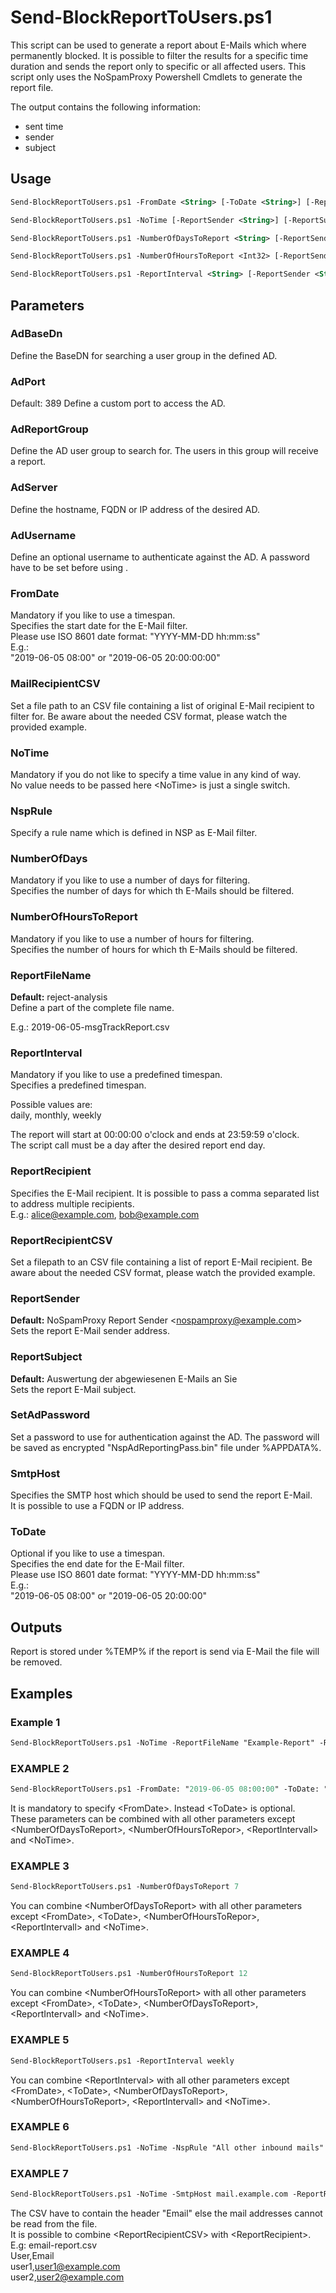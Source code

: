 # Send-BlockReportToUsers.ps1

This script can be used to generate a report about E-Mails which where permanently blocked.
It is possible to filter the results for a specific time duration and sends the report only to specific or all affected users.
This script only uses the NoSpamProxy Powershell Cmdlets to generate the report file.

The output contains the following information:
- sent time
- sender
- subject

## Usage 
```ps
Send-BlockReportToUsers.ps1 -FromDate <String> [-ToDate <String>] [-ReportSender <String>] [-ReportSubject <String>] [-ReportFileName <String>] [-SmtpHost <String>] [-ReportRecipient <String[]>] [-ReportRecipientCSV <String>] [-AdServer <String>] [-AdPort <Int32>] [-AdBaseDN <String>] [-AdReportGroup <String>] [-AdUsername <String>] [<CommonParameters>]
```
```ps
Send-BlockReportToUsers.ps1 -NoTime [-ReportSender <String>] [-ReportSubject <String>] [-ReportFileName <String>] [-SmtpHost <String>] [-ReportRecipient <String[]>] [-ReportRecipientCSV <String>] [-AdServer <String>] [-AdPort <Int32>] [-AdBaseDN <String>] [-AdReportGroup <String>] [-AdUsername <String>] [<CommonParameters>]
```
```ps
Send-BlockReportToUsers.ps1 -NumberOfDaysToReport <String> [-ReportSender <String>] [-ReportSubject <String>] [-ReportFileName <String>] [-SmtpHost <String>] [-ReportRecipient <String[]>] [-ReportRecipientCSV <String>] [-AdServer <String>] [-AdPort <Int32>] [-AdBaseDN <String>] [-AdReportGroup <String>] [-AdUsername <String>] [<CommonParameters>]
```
```ps
Send-BlockReportToUsers.ps1 -NumberOfHoursToReport <Int32> [-ReportSender <String>] [-ReportSubject <String>] [-ReportFileName <String>] [-SmtpHost <String>] [-ReportRecipient <String[]>] [-ReportRecipientCSV <String>] [-AdServer <String>] [-AdPort <Int32>] [-AdBaseDN <String>] [-AdReportGroup <String>] [-AdUsername <String>] [<CommonParameters>]
```
```ps
Send-BlockReportToUsers.ps1 -ReportInterval <String> [-ReportSender <String>] [-ReportSubject <String>] [-ReportFileName <String>] [-SmtpHost <String>] [-ReportRecipient <String[]>] [-ReportRecipientCSV <String>] [-AdServer <String>] [-AdPort <Int32>] [-AdBaseDN <String>] [-AdReportGroup <String>] [-AdUsername <String>] [<CommonParameters>]
```

## Parameters
### AdBaseDn
  Define the BaseDN for searching a user group in the defined AD.

### AdPort
  Default: 389
  Define a custom port to access the AD.

### AdReportGroup
  Define the AD user group to search for.
  The users in this group will receive a report.

### AdServer
  Define the hostname, FQDN or IP address of the desired AD.

### AdUsername
  Define an optional username to authenticate against the AD.
  A password have to be set before using <SetAdPassword>.

### FromDate
  Mandatory if you like to use a timespan.  
  Specifies the start date for the E-Mail filter.  
  Please use ISO 8601 date format: "YYYY-MM-DD hh:mm:ss"  
  E.g.:  
  	"2019-06-05 08:00" or "2019-06-05 20:00:00:00"

### MailRecipientCSV
Set a file path to an CSV file containing a list of original E-Mail recipient to filter for. Be aware about the needed CSV format, please watch the provided example.  	
	
### NoTime
  Mandatory if you do not like to specify a time value in any kind of way.  
  No value needs to be passed here \<NoTime> is just a single switch.  
  
### NspRule
  Specify a rule name which is defined in NSP as E-Mail filter.

### NumberOfDays
  Mandatory if you like to use a number of days for filtering.  
  Specifies the number of days for which th E-Mails should be filtered.  

### NumberOfHoursToReport
  Mandatory if you like to use a number of hours for filtering.  
  Specifies the number of hours for which th E-Mails should be filtered.  

### ReportFileName
**Default:** reject-analysis  
Define a part of the complete file name.  
 
E.g.: 2019-06-05-msgTrackReport.csv  
	
### ReportInterval
Mandatory if you like to use a predefined timespan.  
Specifies a predefined timespan.  

Possible values are:  
daily, monthly, weekly  

The report will start at 00:00:00 o'clock and ends at 23:59:59 o'clock.  
The script call must be a day after the desired report end day.  

### ReportRecipient
Specifies the E-Mail recipient. It is possible to pass a comma separated list to address multiple recipients.  
E.g.: alice@example.com, bob@example.com

### ReportRecipientCSV
Set a filepath to an CSV file containing a list of report E-Mail recipient. Be aware about the needed CSV format, please watch the provided example.

### ReportSender
**Default:** NoSpamProxy Report Sender \<nospamproxy@example.com>  
Sets the report E-Mail sender address.
  
### ReportSubject
**Default:** Auswertung der abgewiesenen E-Mails an Sie     
Sets the report E-Mail subject.

### SetAdPassword
  Set a password to use for authentication against the AD.
  The password will be saved as encrypted "NspAdReportingPass.bin" file under %APPDATA%.
	
### SmtpHost
Specifies the SMTP host which should be used to send the report E-Mail.  
It is possible to use a FQDN or IP address.
	  
### ToDate
Optional if you like to use a timespan.  
Specifies the end date for the E-Mail filter.  
Please use ISO 8601 date format: "YYYY-MM-DD hh:mm:ss"  
E.g.:  
  "2019-06-05 08:00" or "2019-06-05 20:00:00"
	
## Outputs
Report is stored under %TEMP% if the report is send via E-Mail the file will be removed.


## Examples
### Example 1
```ps
Send-BlockReportToUsers.ps1 -NoTime -ReportFileName "Example-Report" -ReportRecipient alice@example.com -ReportSender "NoSpamProxy Report Sender \<nospamproxy@example.com>" -ReportSubject "Example Report" -SmtpHost mail.example.com
```

### EXAMPLE 2
```ps
Send-BlockReportToUsers.ps1 -FromDate: "2019-06-05 08:00:00" -ToDate: "2019-06-05 20:00:00" 
```
It is mandatory to specify \<FromDate>. Instead \<ToDate> is optional.  
These parameters can be combined with all other parameters except \<NumberOfDaysToReport>, \<NumberOfHoursToRepor>, \<ReportIntervall> and \<NoTime>.

### EXAMPLE 3
```ps
Send-BlockReportToUsers.ps1 -NumberOfDaysToReport 7 
```
You can combine \<NumberOfDaysToReport> with all other parameters except \<FromDate>, \<ToDate>, \<NumberOfHoursToRepor>, \<ReportIntervall> and \<NoTime>.
  
### EXAMPLE 4
```ps
Send-BlockReportToUsers.ps1 -NumberOfHoursToReport 12
```
You can combine \<NumberOfHoursToReport> with all other parameters except \<FromDate>, \<ToDate>, \<NumberOfDaysToReport>, \<ReportIntervall> and \<NoTime>.
	
### EXAMPLE 5
```ps
Send-BlockReportToUsers.ps1 -ReportInterval weekly
```
You can combine \<ReportInterval> with all other parameters except \<FromDate>, \<ToDate>, \<NumberOfDaysToReport>, \<NumberOfHoursToReport>, \<ReportIntervall> and \<NoTime>.
  
### EXAMPLE 6
```ps
Send-BlockReportToUsers.ps1 -NoTime -NspRule "All other inbound mails"
```

### EXAMPLE 7
```ps
Send-BlockReportToUsers.ps1 -NoTime -SmtpHost mail.example.com -ReportRecipientCSV "C:\Users\example\Documents\email-report.csv"
```
The CSV have to contain the header "Email" else the mail addresses cannot be read from the file.  
It is possible to combine \<ReportRecipientCSV> with \<ReportRecipient>.  
E.g: email-report.csv  
User,Email  
user1,user1@example.com  
user2,user2@example.com  
